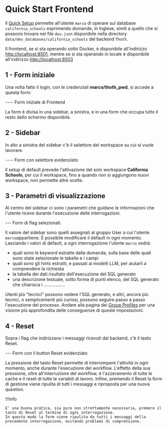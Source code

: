 # Quick Start Frontend

Il [Quick Setup](../1-install/1.4-quick_setup.md) permette all'utente `marco` di operare sul database `california_schools` 
esprimendo domande, in Inglese, simili a quello che si possono trovare nel file `dev.json` disponibile nella
directory `data/dev_databases/california_schools` del backend `Thoth`.

Il frontend, se si sta operando sotto Docker, è disponibile all'indirizzo [http://localhost:8501](http://localhost:8501), 
mentre se si sta operando in locale è disponibile all'indirizzo [http://localhost:8503](http://localhost:8503)


## 1 - Form iniziale
Una volta fatto il login, con le credenziali **marco/thoth_pwd**, si accede a questa form:

---- Form iniziale di Frontend

La form è divisa in una sidebar, a sinistra, e in una form che occupa tutto il resto dello schermo disponibile. 

## 2 - Sidebar
In alto a sinistra del sidebar c'è il selettore del workspace su cui si vuole lavorare.

---- Form con selettore evidenziato

Il setup di default prevede l'attivazione del solo workspace **California Schools**, per cui il workspace, 
fino a quando non si aggiungono nuovi workspace, non permette altre scelte. 

## 3 - Parametri di visualizzazione
Al centro del sidebar ci sono i parametri che guidano le informazioni che l'utente riceve durante l'esecuzione delle
interrogazioni. 

--- Form di flag selezionati.

Il valore del sidebar sono quelli assegnati al gruppo User a cui l'utente `marco`appartiene. È possibile modificare
il default in ogni momento. Lasciando i valori di default, a ogni interrogazione l'utente `marco` vedrà:

- quali sono le keyword estratte dalla domanda, sulla base delle quali sono state selezionate le tabelle e i campi 
- quali sono gli hints estratti, e passati ai modelli LLM, per aiutarli a comprendere la richiesta
- la tabella dei dati risultato dell'esecuzione del SQL generato
- una descrizione testuale, sotto forma di punti elenco, del SQL generato che chiarisca i .................

Utenti più "tecnici" possono vedere l'SQL generato, e altri, ancora più tecnici, o semplicementi più curiosi, 
possono seguire passo a passo l'esecuzione del processo. Andare alla pagina dei [Group Profiles](../3-user_manual/3.1-setup/3.1.1-authentication/3.1.1.3-group_profiles.md)
per una visione più approfondita delle conseguenze di queste impostazioni.

## 4 - Reset
Sopra i flag che indirizzano i messaggi ricevuti dal backend, c'è il tasto Reset.

--- Form con il button Reset evidenziato

La pressione del tasto Reset permette di interrompere l'attività in ogni momento, anche durante l'esecuzione del  workflow.
L'effetto della sua pressione, oltre all'interruzione del workflow, è l'azzeramento di tutte le cache e il reset di tutte le variabili di lavoro. 
Infine, premendo il Reset la form di gestione viene ripulita di tutti i messaggi e riproposta per una nuova question.

!!!info

    E' una buona pratica, sia pure non strettamente necessaria, premere il tasto di Reset al termine di ogni interrogazione.
    In questo modo la form viene ripulita da tutti i messaggi della precedente interrogazione, evitando problemi di comprensione. 


